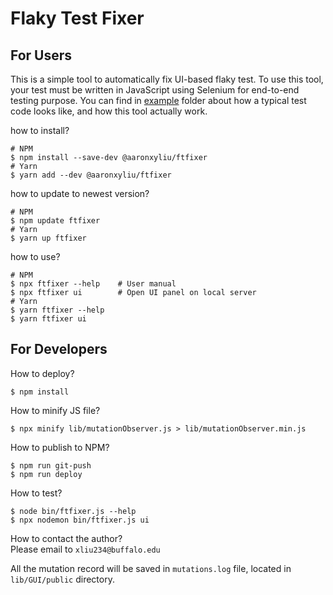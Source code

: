 # Flaky Test Fixer

## For Users
This is a simple tool to automatically fix UI-based flaky test. To use this tool, your test must be written in JavaScript using Selenium for end-to-end testing purpose. You can find in [example](https://github.com/NJUaaron/UI-Flaky-Test-Fixer/tree/main/example) folder about how a typical test code looks like, and how this tool actually work.

how to install?
``` shell
# NPM
$ npm install --save-dev @aaronxyliu/ftfixer
# Yarn
$ yarn add --dev @aaronxyliu/ftfixer
```

how to update to newest version?
``` shell
# NPM
$ npm update ftfixer
# Yarn
$ yarn up ftfixer
```

how to use?
``` shell
# NPM
$ npx ftfixer --help    # User manual
$ npx ftfixer ui        # Open UI panel on local server
# Yarn
$ yarn ftfixer --help
$ yarn ftfixer ui
```


## For Developers
How to deploy?
``` shell
$ npm install
```

How to minify JS file?
``` shell
$ npx minify lib/mutationObserver.js > lib/mutationObserver.min.js
```

How to publish to NPM?
``` shell
$ npm run git-push
$ npm run deploy
```

How to test?
``` shell
$ node bin/ftfixer.js --help
$ npx nodemon bin/ftfixer.js ui
```

How to contact the author?  
Please email to `xliu234@buffalo.edu`

All the mutation record will be saved in `mutations.log` file, located in `lib/GUI/public` directory.
